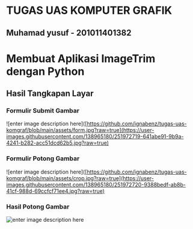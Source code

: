 # TUGAS UAS KOMPUTER GRAFIK
## Muhamad yusuf - 201011401382

# Membuat Aplikasi ImageTrim dengan Python

## Hasil Tangkapan Layar
### Formulir Submit Gambar
![enter image description here]([https://github.com/ignabenz/tugas-uas-komgraf/blob/main/assets/form.jpg?raw=true](https://user-images.githubusercontent.com/138965180/251972719-641abe91-9b9a-4241-b282-acc51dcd62b5.jpg?raw=true)
### Formulir Potong Gambar
![enter image description here]([https://github.com/ignabenz/tugas-uas-komgraf/blob/main/assets/crop.jpg?raw=true](https://user-images.githubusercontent.com/138965180/251972720-9388bedf-ab8b-41cf-988d-69ccfcf71ee4.jpg?raw=true)
### Hasil Potong Gambar
![enter image description here]([https://user-images.githubusercontent.com/138965180/251972721-5020a7f2-4108-43d6-872d-1b46f5f281c3.jpg?raw=true)
